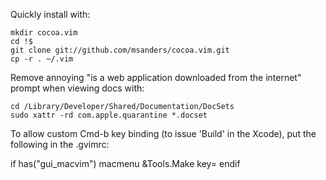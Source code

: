 Quickly install with:

	mkdir cocoa.vim
	cd !$
    git clone git://github.com/msanders/cocoa.vim.git
	cp -r . ~/.vim

Remove annoying "is a web application downloaded from the internet" prompt when viewing docs with:

	cd /Library/Developer/Shared/Documentation/DocSets
	sudo xattr -rd com.apple.quarantine *.docset

To allow custom Cmd-b key binding (to issue 'Build' in the Xcode), put the following in the .gvimrc:

if has("gui_macvim")
	macmenu &Tools.Make key=<nop>
endif
